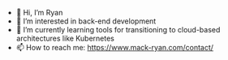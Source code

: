 - 👋 Hi, I’m Ryan
- 👀 I’m interested in back-end development
- 🌱 I’m currently learning tools for transitioning to cloud-based architectures like Kubernetes
- 📫 How to reach me: https://www.mack-ryan.com/contact/

<!---
kamoras/kamoras is a ✨ special ✨ repository because its `README.md` (this file) appears on your GitHub profile.
You can click the Preview link to take a look at your changes.
--->
